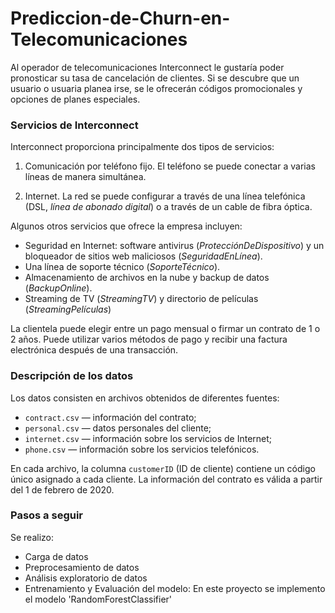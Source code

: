 # Prediccion-de-Churn-en-Telecomunicaciones
Al operador de telecomunicaciones Interconnect le gustaría poder pronosticar su tasa de cancelación de clientes. Si se descubre que un usuario o usuaria planea irse, se le ofrecerán códigos promocionales y opciones de planes especiales.

### Servicios de Interconnect

Interconnect proporciona principalmente dos tipos de servicios:

1. Comunicación por teléfono fijo. El teléfono se puede conectar a varias líneas de manera simultánea.

2. Internet. La red se puede configurar a través de una línea telefónica (DSL, *línea de abonado digital*) o a través de un cable de fibra óptica.

Algunos otros servicios que ofrece la empresa incluyen:

- Seguridad en Internet: software antivirus (*ProtecciónDeDispositivo*) y un bloqueador de sitios web maliciosos (*SeguridadEnLínea*).
- Una línea de soporte técnico (*SoporteTécnico*).
- Almacenamiento de archivos en la nube y backup de datos (*BackupOnline*).
- Streaming de TV (*StreamingTV*) y directorio de películas (*StreamingPelículas*)

La clientela puede elegir entre un pago mensual o firmar un contrato de 1 o 2 años. Puede utilizar varios métodos de pago y recibir una factura electrónica después de una transacción.

### Descripción de los datos

Los datos consisten en archivos obtenidos de diferentes fuentes:

- `contract.csv` — información del contrato;
- `personal.csv` — datos personales del cliente;
- `internet.csv` — información sobre los servicios de Internet;
- `phone.csv` — información sobre los servicios telefónicos.

En cada archivo, la columna `customerID` (ID de cliente) contiene un código único asignado a cada cliente. La información del contrato es válida a partir del 1 de febrero de 2020.

### Pasos a seguir

Se realizo:

- Carga de datos
- Preprocesamiento de datos
- Análisis exploratorio de datos
- Entrenamiento y Evaluación del modelo: En este proyecto se implemento el modelo 'RandomForestClassifier'
